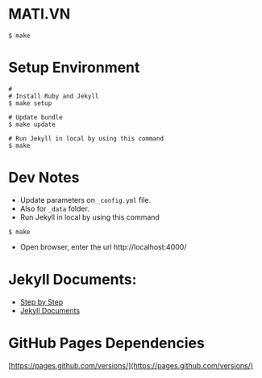 # MATI.VN

```
$ make
```

# Setup Environment

```
# 
# Install Ruby and Jekyll
$ make setup

# Update bundle
$ make update

# Run Jekyll in local by using this command
$ make
```

# Dev Notes

- Update parameters on `_config.yml` file.
- Also for `_data` folder.
- Run Jekyll in local by using this command

```
$ make
```

- Open browser, enter the url http://localhost:4000/

# Jekyll Documents:

- [Step by Step](https://jekyllrb.com/docs/step-by-step/01-setup/)
- [Jekyll Documents](https://jekyllrb.com/docs/)

# GitHub Pages Dependencies

[https://pages.github.com/versions/](https://pages.github.com/versions/)